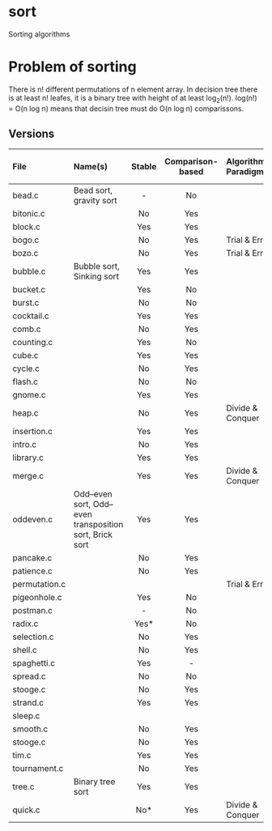 # sort
Sorting algorithms

# Problem of sorting
There is n! different permutations of n element array.
In decision tree there is at least n! leafes, it is a binary tree with height of at least log<sub>2</sub>(n!).
log(n!) = O(n log n) means that decisin tree must do O(n log n) comparissons.

## Versions

| File          | Name(s)                                                |   Stable    | Comparison-based | Algorithmic Paradigm | Best Time Complexity | Average Time Complexity | Worst Time Complexity 
|:--------------|:-------------------------------------------------------|:-----------:|:----------------:|:---------------------|:---------------------|:------------------------|:----------------------|
| bead.c        | Bead sort, gravity sort                                | -           | No               |                      |
| bitonic.c     |                                                        | No          | Yes              |                      |
| block.c       |                                                        | Yes         | Yes              |                      |
| bogo.c        |                                                        | No          | Yes              | Trial & Error        |
| bozo.c        |                                                        | No          | Yes              | Trial & Error        |
| bubble.c      | Bubble sort, Sinking sort                              | Yes         | Yes              |                      |
| bucket.c      |                                                        | Yes         | No               |                      |
| burst.c       |                                                        | No          | No               |                      |
| cocktail.c    |                                                        | Yes         | Yes              |                      |
| comb.c        |                                                        | No          | Yes              |                      |
| counting.c    |                                                        | Yes         | No               |                      |
| cube.c        |                                                        | Yes         | Yes              |                      |
| cycle.c       |                                                        | No          | Yes              |                      |
| flash.c       |                                                        | No          | No               |                      |
| gnome.c       |                                                        | Yes         | Yes              |                      |
| heap.c        |                                                        | No          | Yes              | Divide & Conquer     |
| insertion.c   |                                                        | Yes         | Yes              |                      |
| intro.c       |                                                        | No          | Yes              |                      |
| library.c     |                                                        | Yes         | Yes              |                      |
| merge.c       |                                                        | Yes         | Yes              | Divide & Conquer     |                        
| oddeven.c     | Odd–even sort, Odd–even transposition sort, Brick sort | Yes         | Yes              |                      |
| pancake.c     |                                                        | No          | Yes              |                      |
| patience.c    |                                                        | No          | Yes              |                      |
| permutation.c |                                                        |             |                  | Trial & Error        |
| pigeonhole.c  |                                                        | Yes         | No               |                      |
| postman.c     |                                                        | -           | No               |                      |
| radix.c       |                                                        | Yes*        | No               |                      |
| selection.c   |                                                        | No          | Yes              |                      |
| shell.c       |                                                        | No          | Yes              |                      |
| spaghetti.c   |                                                        | Yes         | -                |                      |
| spread.c      |                                                        | No          | No               |                      |
| stooge.c      |                                                        | No          | Yes              |                      |
| strand.c      |                                                        | Yes         | Yes              |                      |
| sleep.c       |                                                        |             |                  |                      |
| smooth.c      |                                                        | No          | Yes              |                      |
| stooge.c      |                                                        | No          | Yes              |                      |
| tim.c         |                                                        | Yes         | Yes              |                      |
| tournament.c  |                                                        | No          | Yes              |                      |
| tree.c        | Binary tree sort                                       | Yes         | Yes              |                      |
| quick.c       |                                                        | No*         | Yes              | Divide & Conquer     |

